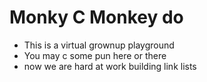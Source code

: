 # Monky C Monkey do

- This is a virtual grownup playground 
- You may c some pun here or there
- now we are hard at work building link lists